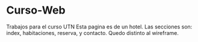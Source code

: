 # Curso-Web
Trabajos para el curso UTN
Esta pagina es de un hotel. Las secciones son: index, habitaciones, reserva, y contacto. 
Quedo distinto al wireframe. 